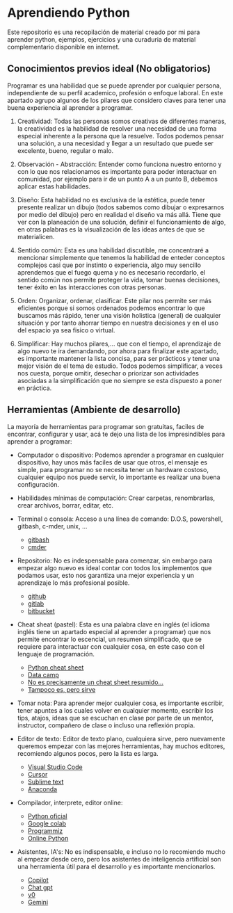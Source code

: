 # Aprendiendo Python

Este repositorio es una recopilación de material creado por mi para aprender python, ejemplos, ejercicios y una curaduria de material complementario disponible en internet.

## Conocimientos previos ideal (No obligatorios)

Programar es una habilidad que se puede aprender por cualquier persona, independiente de su perfil academico, profesión o enfoque laboral. En este apartado agrupo algunos de los pilares que considero claves para tener una buena experiencia al aprender a programar.

1. Creatividad: Todas las personas somos creativas de diferentes maneras, la creatividad es la habilidad de resolver una necesidad de una forma especial inherente a la persona que la resuelve. Todos podemos pensar una solución, a una necesidad y llegar a un resultado que puede ser excelente, bueno, regular o malo.

2. Observación - Abstracción: Entender como funciona nuestro entorno y con lo que nos relacionamos es importante para poder interactuar en comunidad, por ejemplo para ir de un punto A a un punto B, debemos aplicar estas habilidades.

3. Diseño: Esta habilidad no es exclusiva de la estética, puede tener presente realizar un dibujo (todos sabemos como dibujar o expresarnos por medio del dibujo) pero en realidad el diseño va más allá. Tiene que ver con la planeación de una solución, definir el funcionamiento de algo, en otras palabras es la visualización de las ideas antes de que se materialicen.

4. Sentido común: Esta es una habilidad discutible, me concentraré a mencionar simplemente que tenemos la habilidad de enteder conceptos complejos casi que por instinto o experiencia, algo muy sencillo aprendemos que el fuego quema y no es necesario recordarlo, el sentido común nos permite proteger la vida, tomar buenas decisiones, tener éxito en las interacciones con otras personas.

5. Orden: Organizar, ordenar, clasificar. Este pilar nos permite ser más eficientes porque si somos ordenados podemos encontrar lo que buscamos más rápido, tener una visión holistica (general) de cualquier situación y por tanto ahorrar tiempo en nuestra decisiones y en el uso del espacio ya sea fisico o virtual.

6. Simplificar: Hay muchos pilares,... que con el tiempo, el aprendizaje de algo nuevo te ira demandando, por ahora para finalizar este apartado, es importante mantener la lista concisa, para ser prácticos y tener una mejor visión de el tema de estudio. Todos podemos simplificar, a veces nos cuesta, porque omitir, desechar o priorizar son actividades asociadas a la simplificación que no siempre se esta dispuesto a poner en práctica.

## Herramientas (Ambiente de desarrollo)

La mayoría de herramientas para programar son gratuitas, faciles de encontrar, configurar y usar, acá te dejo una lista de los impresindibles para aprender a programar:

- Computador o dispositivo: Podemos aprender a programar en cualquier dispositivo, hay unos más faciles de usar que otros, el mensaje es simple, para programar no se necesita tener un hardware costoso, cualquier equipo nos puede servir, lo importante es realizar una buena configuración.
  
- Habilidades mínimas de computación: Crear carpetas, renombrarlas, crear archivos, borrar, editar, etc.

- Terminal o consola: Acceso a una línea de comando: D.O.S, powershell, gitbash, c-mder, unix, ...
    - [gitbash](https://git-scm.com/downloads)
    - [cmder](https://cmder.app/)
  
- Repositorio: No es indespensable para comenzar, sin embargo para empezar algo nuevo es ideal contar con todos los implementos que podamos usar, esto nos garantiza una mejor experiencia y un aprendizaje lo más profesional posible.
    - [github](https://github.com/)
    - [gitlab](https://about.gitlab.com/)
    - [bitbucket](https://bitbucket.org/)

- Cheat sheat (pastel): Esta es una palabra clave en inglés (el idioma inglés tiene un apartado especial al aprender a programar) que nos permite encontrar lo escencial, un resumen simplificado, que se requiere para interactuar con cualquier cosa, en este caso con el lenguaje de programación.
    - [Python cheat sheet](https://perso.limsi.fr/pointal/_media/python:cours:mementopython3-english.pdf)
    - [Data camp](https://www.datacamp.com/cheat-sheet/getting-started-with-python-cheat-sheet)
    - [No es precisamente un cheat sheet resumido...](https://www.pythoncheatsheet.org/)
    - [Tampoco es, pero sirve](https://www.codewithharry.com/blogpost/python-cheatsheet/)
      
- Tomar nota: Para aprender mejor cualquier cosa, es importante escribir, tener apuntes a los cuales volver en cualquier momento, escribir los tips, atajos, ideas que se escuchan en clase por parte de un mentor, instructor, compañero de clase o incluso una reflexión propia.

- Editor de texto: Editor de texto plano, cualquiera sirve, pero nuevamente queremos empezar con las mejores herramientas, hay muchos editores, recomiendo algunos pocos, pero la lista es larga.
    - [Visual Studio Code](https://code.visualstudio.com/)
    - [Cursor](https://www.cursor.com/)
    - [Sublime text](https://www.sublimetext.com/)
    - [Anaconda](https://www.anaconda.com/download)

- Compilador, interprete, editor online:
    - [Python oficial](https://www.python.org/)
    - [Google colab](https://colab.google/)
    - [Programmiz](https://www.programiz.com/python-programming/online-compiler/)
    - [Online Python](https://www.online-python.com/)
 
- Asistentes, IA's: No es indispensable, e incluso no lo recomiendo mucho al empezar desde cero, pero los asistentes de inteligencia artificial son una herramienta útil para el desarrollo y es importante mencionarlos.
    - [Copilot](https://github.com/features/copilot)
    - [Chat gpt](https://chatgpt.com/)
    - [v0](https://v0.dev/)
    - [Gemini](https://gemini.google.com/app?hl=es)

